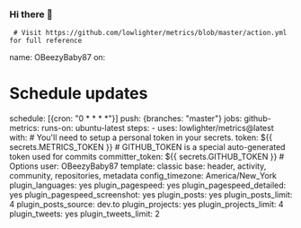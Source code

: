 ### Hi there 👋

<!--
**OBeezyBaby87/OBeezyBaby87** is a ✨ _special_ ✨ repository because its `README.md` (this file) appears on your GitHub profile.

Here are some ideas to get you started:

- 🔭 I’m currently working on ...
- 🌱 I’m currently learning ...
- 👯 I’m looking to collaborate on ...
- 🤔 I’m looking for help with ...
- 💬 Ask me about ...
- 📫 How to reach me: ...
- 😄 Pronouns: ...
- ⚡ Fun fact: ...
-->
     # Visit https://github.com/lowlighter/metrics/blob/master/action.yml for full reference
name: OBeezyBaby87
on:
  # Schedule updates
  schedule: [{cron: "0 * * * *"}]
  push: {branches: "master"}
jobs:
  github-metrics:
    runs-on: ubuntu-latest
    steps:
      - uses: lowlighter/metrics@latest
        with:
          # You'll need to setup a personal token in your secrets.
          token: ${{ secrets.METRICS_TOKEN }}
          # GITHUB_TOKEN is a special auto-generated token used for commits
          committer_token: ${{ secrets.GITHUB_TOKEN }}
          # Options
          user: OBeezyBaby87
          template: classic
          base: header, activity, community, repositories, metadata
          config_timezone: America/New_York
          plugin_languages: yes
          plugin_pagespeed: yes
          plugin_pagespeed_detailed: yes
          plugin_pagespeed_screenshot: yes
          plugin_posts: yes
          plugin_posts_limit: 4
          plugin_posts_source: dev.to
          plugin_projects: yes
          plugin_projects_limit: 4
          plugin_tweets: yes
          plugin_tweets_limit: 2
